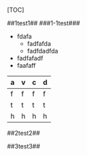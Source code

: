 [TOC]

##1test1##
###1-1test###

- fdafa
	- fadfafda
	- fadfdadfda
- fadfafadf
- faafaff

a|v|c|d
-|-|-|-
f|f|f|f
t|t|t|t
h|h|h|h

##2test2##


##3test3##


